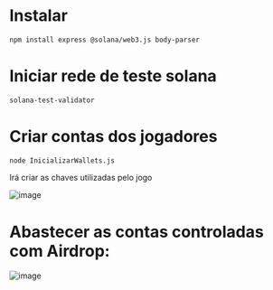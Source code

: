# Instalar 
```bash
npm install express @solana/web3.js body-parser
```


# Iniciar rede de teste solana
```bash
solana-test-validator
```


# Criar contas dos jogadores
```bash
node InicializarWallets.js
```

Irá criar as chaves utilizadas pelo jogo

![image](https://github.com/user-attachments/assets/1b64bef2-5436-46e7-bf93-bdd4a77d6489)

# Abastecer as contas controladas com Airdrop:

![image](https://github.com/user-attachments/assets/0e6040de-1c69-42b2-b291-49f7601d32c4)

